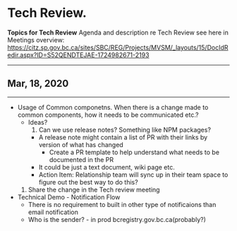 # Tech Review. 
**Topics for Tech Review**
Agenda and description re Tech Review see here in Meetings overview:
https://citz.sp.gov.bc.ca/sites/SBC/REG/Projects/MVSM/_layouts/15/DocIdRedir.aspx?ID=S52QENDTEJAE-1724982671-2193 

----
## Mar, 18, 2020
----
- Usage of Common componetns. When there is a change made to common components, how it needs to be communicated etc.?
  - Ideas?
    1. Can we use release notes? Something like NPM packages?
      - A release note might contain a list of PR with their links by version of what has changed
        - Create a PR template to help understand what needs to be documented in the PR
      - It could be just a text document, wiki page etc.
    * Action Item: Relationship team will sync up in their team space to figure out the best way to do this?
  1. Share the change in the Tech review meeting
- Technical Demo - Notification Flow
  - There is no requirement to built in other type of notificaions than email notification
  - Who is the sender? - in prod bcregistry.gov.bc.ca(probably?)
 
